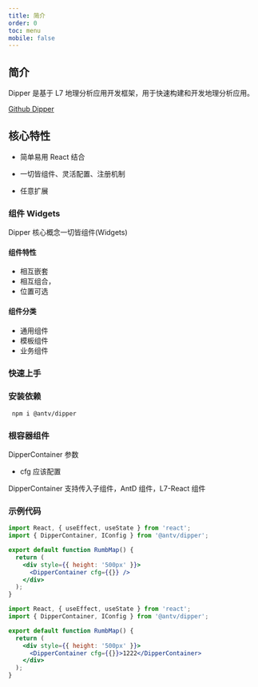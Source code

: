 ```yaml
---
title: 简介
order: 0
toc: menu
mobile: false
---
```


## 简介

Dipper 是基于 L7 地理分析应用开发框架，用于快速构建和开发地理分析应用。

[Github Dipper](https://github.com/antvis/dipper)

## 核心特性

- 简单易用 React 结合

- 一切皆组件、灵活配置、注册机制

- 任意扩展

### 组件 Widgets

Dipper 核心概念一切皆组件(Widgets)

#### 组件特性

- 相互嵌套
- 相互组合，
- 位置可选

#### 组件分类

- 通用组件
- 模板组件
- 业务组件

### 快速上手

### 安装依赖

```bash
 npm i @antv/dipper
```

### 根容器组件

DipperContainer
参数

- cfg 应该配置

DipperContainer 支持传入子组件，AntD 组件，L7-React 组件

### 示例代码

```jsx pure
import React, { useEffect, useState } from 'react';
import { DipperContainer, IConfig } from '@antv/dipper';

export default function RumbMap() {
  return (
    <div style={{ height: '500px' }}>
      <DipperContainer cfg={{}} />
    </div>
  );
}
```

```jsx
import React, { useEffect, useState } from 'react';
import { DipperContainer, IConfig } from '@antv/dipper';

export default function RumbMap() {
  return (
    <div style={{ height: '500px' }}>
      <DipperContainer cfg={{}}>1222</DipperContainer>
    </div>
  );
}
```
